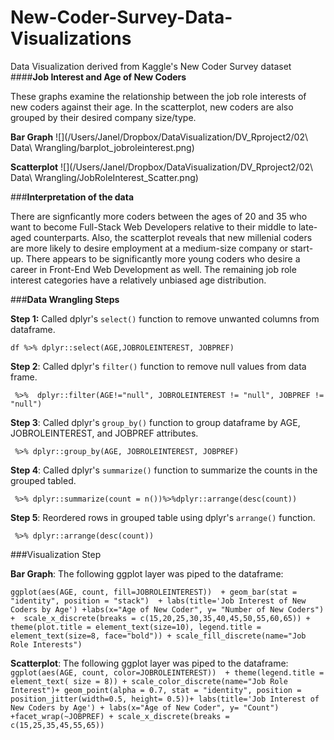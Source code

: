 # New-Coder-Survey-Data-Visualizations
Data Visualization derived from Kaggle's New Coder Survey dataset
####**Job Interest and Age of New Coders**

These graphs examine the relationship between the job role interests of new coders against their age. In the scatterplot, new coders are also grouped by their desired company size/type. 

**Bar Graph**
![](/Users/Janel/Dropbox/DataVisualization/DV_Rproject2/02\ Data\ Wrangling/barplot_jobroleinterest.png) 

**Scatterplot**
![](/Users/Janel/Dropbox/DataVisualization/DV_Rproject2/02\ Data\ Wrangling/JobRoleInterest_Scatter.png)

###**Interpretation of the data** 

There are signficantly more coders between the ages of 20 and 35 who want to become Full-Stack Web Developers relative to their middle to late-aged counterparts. Also, the scatterplot reveals that new millenial coders are more likely to desire employment at a medium-size company or start-up. There appears to be significantly more young coders who desire a career in Front-End Web Development as well. The remaining job role interest categories have a relatively unbiased age distribution.


###**Data Wrangling Steps**

**Step 1:** 
Called dplyr's ```select()``` function to remove unwanted columns from dataframe. 
```
df %>% dplyr::select(AGE,JOBROLEINTEREST, JOBPREF)
```

**Step 2**: Called dplyr's ```filter()``` function to remove null values from data frame.

```
 %>%  dplyr::filter(AGE!="null", JOBROLEINTEREST != "null", JOBPREF != "null")
```


**Step 3**: Called dplyr's ```group_by()``` function to group dataframe by AGE, JOBROLEINTEREST, and JOBPREF attributes.

```
 %>% dplyr::group_by(AGE, JOBROLEINTEREST, JOBPREF)
```

**Step 4**: Called dplyr's ```summarize()``` function to summarize the counts in the grouped tabled. 
```
 %>% dplyr::summarize(count = n())%>%dplyr::arrange(desc(count))
```

**Step 5**: Reordered rows in grouped table using dplyr's ```arrange()``` function.
```
 %>% dplyr::arrange(desc(count))
```
###Visualization Step

**Bar Graph**: The following ggplot layer was piped to the dataframe:

```ggplot(aes(AGE, count, fill=JOBROLEINTEREST))  + geom_bar(stat = "identity", position = "stack")  + labs(title='Job Interest of New Coders by Age') +labs(x="Age of New Coder", y= "Number of New Coders") +  scale_x_discrete(breaks = c(15,20,25,30,35,40,45,50,55,60,65)) + theme(plot.title = element_text(size=10), legend.title = element_text(size=8, face="bold")) + scale_fill_discrete(name="Job Role Interests")```

**Scatterplot**: The following ggplot layer was piped to the dataframe:
```ggplot(aes(AGE, count, color=JOBROLEINTEREST))  + theme(legend.title = element_text( size = 8)) + scale_color_discrete(name="Job Role Interest")+ geom_point(alpha = 0.7, stat = "identity", position = position_jitter(width=0.5, height= 0.5))+ labs(title='Job Interest of New Coders by Age') + labs(x="Age of New Coder", y= "Count") +facet_wrap(~JOBPREF) + scale_x_discrete(breaks = c(15,25,35,45,55,65))```

